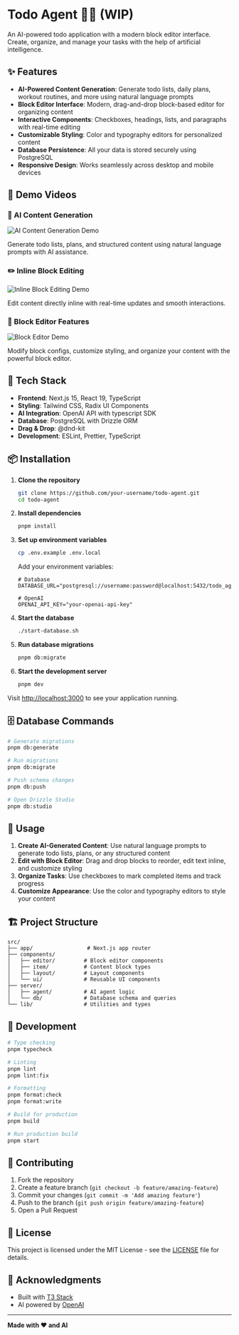 # Todo Agent 🤖✅ (WIP)

An AI-powered todo application with a modern block editor interface. Create, organize, and manage your tasks with the help of artificial intelligence.

## ✨ Features

- **AI-Powered Content Generation**: Generate todo lists, daily plans, workout routines, and more using natural language prompts
- **Block Editor Interface**: Modern, drag-and-drop block-based editor for organizing content
- **Interactive Components**: Checkboxes, headings, lists, and paragraphs with real-time editing
- **Customizable Styling**: Color and typography editors for personalized content
- **Database Persistence**: All your data is stored securely using PostgreSQL
- **Responsive Design**: Works seamlessly across desktop and mobile devices

## 🎥 Demo Videos

### 🤖 AI Content Generation

![AI Content Generation Demo](./public/assets/ai_generation.gif)

Generate todo lists, plans, and structured content using natural language prompts with AI assistance.

### ✏️ Inline Block Editing

![Inline Block Editing Demo](./public/assets/inline_editing.gif)

Edit content directly inline with real-time updates and smooth interactions.

### 🎨 Block Editor Features

![Block Editor Demo](./public/assets/editor_demo.gif)

Modify block configs, customize styling, and organize your content with the powerful block editor.

## 🚀 Tech Stack

- **Frontend**: Next.js 15, React 19, TypeScript
- **Styling**: Tailwind CSS, Radix UI Components
- **AI Integration**: OpenAI API with typescript SDK
- **Database**: PostgreSQL with Drizzle ORM
- **Drag & Drop**: @dnd-kit
- **Development**: ESLint, Prettier, TypeScript

## 📦 Installation

1. **Clone the repository**

   ```bash
   git clone https://github.com/your-username/todo-agent.git
   cd todo-agent
   ```

2. **Install dependencies**

   ```bash
   pnpm install
   ```

3. **Set up environment variables**

   ```bash
   cp .env.example .env.local
   ```

   Add your environment variables:

   ```env
   # Database
   DATABASE_URL="postgresql://username:password@localhost:5432/todo_agent"

   # OpenAI
   OPENAI_API_KEY="your-openai-api-key"
   ```

4. **Start the database**

   ```bash
   ./start-database.sh
   ```

5. **Run database migrations**

   ```bash
   pnpm db:migrate
   ```

6. **Start the development server**
   ```bash
   pnpm dev
   ```

Visit [http://localhost:3000](http://localhost:3000) to see your application running.

## 🗄️ Database Commands

```bash
# Generate migrations
pnpm db:generate

# Run migrations
pnpm db:migrate

# Push schema changes
pnpm db:push

# Open Drizzle Studio
pnpm db:studio
```

## 🎨 Usage

1. **Create AI-Generated Content**: Use natural language prompts to generate todo lists, plans, or any structured content
2. **Edit with Block Editor**: Drag and drop blocks to reorder, edit text inline, and customize styling
3. **Organize Tasks**: Use checkboxes to mark completed items and track progress
4. **Customize Appearance**: Use the color and typography editors to style your content

## 🏗️ Project Structure

```
src/
├── app/                 # Next.js app router
├── components/
│   ├── editor/         # Block editor components
│   ├── item/           # Content block types
│   ├── layout/         # Layout components
│   └── ui/             # Reusable UI components
├── server/
│   ├── agent/          # AI agent logic
│   └── db/             # Database schema and queries
└── lib/                # Utilities and types
```

## 🔧 Development

```bash
# Type checking
pnpm typecheck

# Linting
pnpm lint
pnpm lint:fix

# Formatting
pnpm format:check
pnpm format:write

# Build for production
pnpm build

# Run production build
pnpm start
```

## 🤝 Contributing

1. Fork the repository
2. Create a feature branch (`git checkout -b feature/amazing-feature`)
3. Commit your changes (`git commit -m 'Add amazing feature'`)
4. Push to the branch (`git push origin feature/amazing-feature`)
5. Open a Pull Request

## 📄 License

This project is licensed under the MIT License - see the [LICENSE](LICENSE) file for details.

## 🙏 Acknowledgments

- Built with [T3 Stack](https://create.t3.gg/)
- AI powered by [OpenAI](https://openai.com/)

---

**Made with ❤️ and AI**
